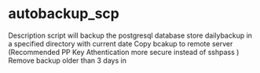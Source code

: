 # autobackup_scp
Description
script will backup the postgresql database
store dailybackup in a specified directory with current date
Copy bcakup to remote server (Recommended PP Key Athentication more secure instead of sshpass )
Remove backup older than 3 days in 
